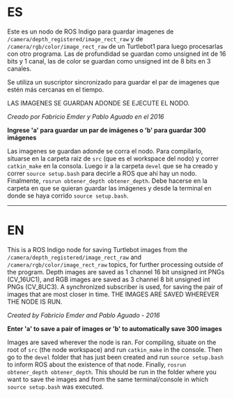 # ES #
Este es un nodo de ROS Indigo para guardar imagenes de ``/camera/depth_registered/image_rect_raw``
y de ``/camera/rgb/color/image_rect_raw`` de un Turtlebot1 para luego procesarlas con otro programa. 
Las de profundidad se guardan como unsigned int de 16 bits 
y 1 canal, las de color se guardan como unsigned int de 8 bits en 3 canales.

Se utiliza un suscriptor sincronizado para guardar el par de imagenes que estén más
cercanas en el tiempo.

LAS IMAGENES SE GUARDAN ADONDE SE EJECUTE EL NODO.

*Creado por Fabricio Emder y Pablo Aguado en el 2016*

**Ingrese 'a' para guardar un par de imágenes o 'b' para guardar 300 imágenes**

 
Las imagenes se guardan adonde se corra el nodo. Para compilarlo,
situarse en la carpeta raiz de `src` (que es el workspace del nodo) y 
correr ``catkin_make`` en la consola. 
Luego ir a la carpeta `devel` que se ha creado y correr ``source setup.bash``
para decirle a ROS que ahí hay un nodo.
Finalmente, ``rosrun obtener_depth obtener_depth``. Debe hacerse en la carpeta en que se quieran guardar 
las imágenes y desde la terminal en donde se haya corrido `source setup.bash`.

---

# EN #

This is a ROS Indigo node for saving Turtlebot images from the ``/camera/depth_registered/image_rect_raw``
and ``/camera/rgb/color/image_rect_raw`` topics, for further processing outside of the program. 
Depth images are saved as 1 channel 16 bit unsigned int PNGs (CV_16UC1), and 
RGB images are saved as 3 channel 8 bit unsigned int PNGs (CV_8UC3).
A synchronized subscriber is used, for saving the pair of images that are most closer in time.
THE IMAGES ARE SAVED WHEREVER THE NODE IS RUN.

*Created by Fabricio Emder and Pablo Aguado - 2016*

**Enter 'a' to save a pair of images or 'b' to automatically save 300 images**

Images are saved wherever the node is ran. For compiling, situate on the root of `src` (the 
node workspace) and run ``catkin_make`` in the console. Then go to the `devel` folder that has just
been created and run ``source setup.bash`` to inform ROS about the existence of that node.
Finally, ``rosrun obtener_depth obtener_depth``. This should be run in the folder where you want to 
save the images and from the same terminal/console in which `source setup.bash` was executed.
